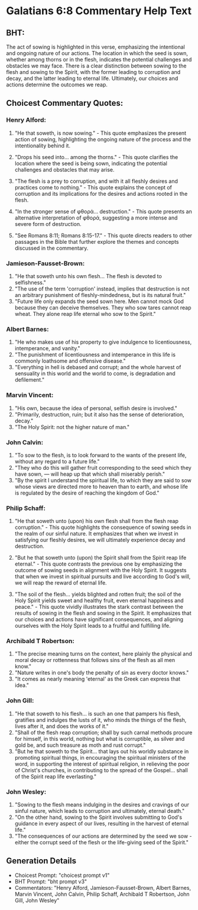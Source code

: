 # Galatians 6:8 Commentary Help Text

## BHT:
The act of sowing is highlighted in this verse, emphasizing the intentional and ongoing nature of our actions. The location in which the seed is sown, whether among thorns or in the flesh, indicates the potential challenges and obstacles we may face. There is a clear distinction between sowing to the flesh and sowing to the Spirit, with the former leading to corruption and decay, and the latter leading to eternal life. Ultimately, our choices and actions determine the outcomes we reap.

## Choicest Commentary Quotes:
### Henry Alford:
1. "He that soweth, is now sowing." - This quote emphasizes the present action of sowing, highlighting the ongoing nature of the process and the intentionality behind it.

2. "Drops his seed into... among the thorns." - This quote clarifies the location where the seed is being sown, indicating the potential challenges and obstacles that may arise.

3. "The flesh is a prey to corruption, and with it all fleshly desires and practices come to nothing." - This quote explains the concept of corruption and its implications for the desires and actions rooted in the flesh.

4. "In the stronger sense of φθορά... destruction." - This quote presents an alternative interpretation of φθορά, suggesting a more intense and severe form of destruction.

5. "See Romans 8:11; Romans 8:15-17." - This quote directs readers to other passages in the Bible that further explore the themes and concepts discussed in the commentary.

### Jamieson-Fausset-Brown:
1. "He that soweth unto his own flesh... The flesh is devoted to selfishness." 
2. "The use of the term 'corruption' instead, implies that destruction is not an arbitrary punishment of fleshly-mindedness, but is its natural fruit."
3. "Future life only expands the seed sown here. Men cannot mock God because they can deceive themselves. They who sow tares cannot reap wheat. They alone reap life eternal who sow to the Spirit."

### Albert Barnes:
1. "He who makes use of his property to give indulgence to licentiousness, intemperance, and vanity."
2. "The punishment of licentiousness and intemperance in this life is commonly loathsome and offensive disease."
3. "Everything in hell is debased and corrupt; and the whole harvest of sensuality in this world and the world to come, is degradation and defilement."

### Marvin Vincent:
1. "His own, because the idea of personal, selfish desire is involved."
2. "Primarily, destruction, ruin; but it also has the sense of deterioration, decay."
3. "The Holy Spirit: not the higher nature of man."

### John Calvin:
1. "To sow to the flesh, is to look forward to the wants of the present life, without any regard to a future life."
2. "They who do this will gather fruit corresponding to the seed which they have sown, — will heap up that which shall miserably perish."
3. "By the spirit I understand the spiritual life, to which they are said to sow whose views are directed more to heaven than to earth, and whose life is regulated by the desire of reaching the kingdom of God."

### Philip Schaff:
1. "He that soweth unto (upon) his own flesh shall from the flesh reap corruption." - This quote highlights the consequence of sowing seeds in the realm of our sinful nature. It emphasizes that when we invest in satisfying our fleshly desires, we will ultimately experience decay and destruction.

2. "But he that soweth unto (upon) the Spirit shall from the Spirit reap life eternal." - This quote contrasts the previous one by emphasizing the outcome of sowing seeds in alignment with the Holy Spirit. It suggests that when we invest in spiritual pursuits and live according to God's will, we will reap the reward of eternal life.

3. "The soil of the flesh... yields blighted and rotten fruit; the soil of the Holy Spirit yields sweet and healthy fruit, even eternal happiness and peace." - This quote vividly illustrates the stark contrast between the results of sowing in the flesh and sowing in the Spirit. It emphasizes that our choices and actions have significant consequences, and aligning ourselves with the Holy Spirit leads to a fruitful and fulfilling life.

### Archibald T Robertson:
1. "The precise meaning turns on the context, here plainly the physical and moral decay or rottenness that follows sins of the flesh as all men know."
2. "Nature writes in one's body the penalty of sin as every doctor knows."
3. "It comes as nearly meaning 'eternal' as the Greek can express that idea."

### John Gill:
1. "He that soweth to his flesh... is such an one that pampers his flesh, gratifies and indulges the lusts of it, who minds the things of the flesh, lives after it, and does the works of it." 
2. "Shall of the flesh reap corruption; shall by such carnal methods procure for himself, in this world, nothing but what is corruptible, as silver and gold be, and such treasure as moth and rust corrupt."
3. "But he that soweth to the Spirit... that lays out his worldly substance in promoting spiritual things, in encouraging the spiritual ministers of the word, in supporting the interest of spiritual religion, in relieving the poor of Christ's churches, in contributing to the spread of the Gospel... shall of the Spirit reap life everlasting."

### John Wesley:
1. "Sowing to the flesh means indulging in the desires and cravings of our sinful nature, which leads to corruption and ultimately, eternal death."
2. "On the other hand, sowing to the Spirit involves submitting to God's guidance in every aspect of our lives, resulting in the harvest of eternal life."
3. "The consequences of our actions are determined by the seed we sow - either the corrupt seed of the flesh or the life-giving seed of the Spirit."


## Generation Details
- Choicest Prompt: "choicest prompt v1"
- BHT Prompt: "bht prompt v3"
- Commentators: "Henry Alford, Jamieson-Fausset-Brown, Albert Barnes, Marvin Vincent, John Calvin, Philip Schaff, Archibald T Robertson, John Gill, John Wesley"
